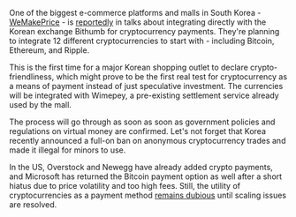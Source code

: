 One of the biggest e-commerce platforms and malls in South Korea - [WeMakePrice][wmp] - is [reportedly][news] in talks about integrating directly with the Korean exchange Bithumb for cryptocurrency payments. They're planning to integrate 12 different cryptocurrencies to start with - including Bitcoin, Ethereum, and Ripple.

This is the first time for a major Korean shopping outlet to declare crypto-friendliness, which might prove to be the first real test for cryptocurrency as a means of payment instead of just speculative investment. The currencies will be integrated with Wimepey, a pre-existing settlement service already used by the mall.

The process will go through as soon as soon as government policies and regulations on virtual money are confirmed. Let's not forget that Korea recently announced a full-on ban on anonymous cryptocurrency trades and made it illegal for minors to use.

In the US, Overstock and Newegg have already added crypto payments, and Microsoft has returned the Bitcoin payment option as well after a short hiatus due to price volatility and too high fees. Still, the utility of cryptocurrencies as a payment method [remains dubious][dubious] until scaling issues are resolved.

[wmp]: https://www.crunchbase.com/organization/wemakeprice
[news]: http://news.naver.com/main/read.nhn?mode=LSD&mid=sec&sid1=101&oid=001&aid=0009842891
[dubious]: https://bitfalls.com/2018/01/25/bitcoin-causing-problems-payment-processors/

